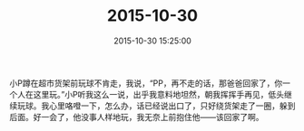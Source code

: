 ﻿---
title: "2015-10-30"
date: 2015-10-30 15:25:00
tags: 文字
categories: 爸爸
---
小P蹲在超市货架前玩球不肯走，我说，“PP，再不走的话，那爸爸回家了，你一个人在这里玩。”小P听我这么一说，出乎我意料地坦然，朝我挥挥手再见，低头继续玩球。我心里咯噔一下，怎么办，话已经说出口了，只好绕货架走了一圈，躲到后面。好一会了，他没事人样地玩，我无奈上前抱住他——该回家了啊。